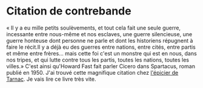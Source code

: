 # Citation de contrebande

« Il y a eu mille petits soulèvements, et tout cela fait une seule guerre, incessante entre nous-même et nos esclaves, une guerre silencieuse, une guerre honteuse dont personne ne parle et dont les historiens répugnent à faire le récit.Il y a déjà eu des guerres entre nations, entre cités, entre partis et même entre frères... mais cette foi c'est un monstre qui est en nous, dans nos tripes, et qui lutte contre tous les partis, toutes les nations, toutes les villes.» C'est ainsi qu'Howard Fast fait parler Cicero dans Spartacus, roman publié en 1950. J'ai trouvé cette magnifique citation chez [l'épicier de Tarnac](http://www.mediapart.fr/club/blog/benjamin-epicier-terroriste/080609/un-spectre-hante-l-europe). Je vais lire ce livre très vite.
